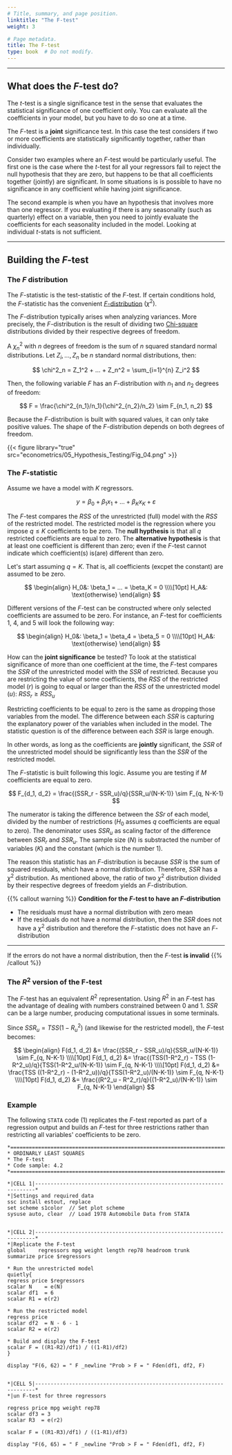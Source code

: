 ```yaml
---
# Title, summary, and page position.
linktitle: "The F-test"
weight: 3

# Page metadata.
title: The F-test
type: book  # Do not modify.
---
```




---

## What does the $F$-test do?

The $t$-test is a single significance test in the sense that evaluates the statistical significance of one coefficient only. You can evaluate all the coefficients in your model, but you have to do so one at a time.

The $F$-test is a **joint** significance test. In this case the test considers if two or more coefficients are statistically significantly together, rather than individually.

Consider two examples where an $F$-test would be particularly useful. The first one is the case where the $t$-test for all your regressors fail to reject the null hypothesis that they are zero, but happens to be that all coefficients together (jointly) are significant. In some situations is is possible to have no significance in any coefficient while having joint significance. 

The second example is when you have an hypothesis that involves more than one regressor. If you evaluating if there is any seasonality (such as quarterly) effect on a variable, then you need to jointly evaluate the coefficients for each seasonality included in the model. Looking at individual $t$-stats is not sufficient.

---

## Building the $F$-test

### The $F$ distribution

The $F$-statistic is the test-statistic of the $F$-test. If certain conditions hold, the $F$-statistic has the convenient [$F$-distribution](https://en.wikipedia.org/wiki/F-distribution) $(\chi^2)$.

The $F$-distribution typically arises when analyzing variances. More precisely, the $F$-distribution is the result of dividing two [Chi-square](https://en.wikipedia.org/wiki/Chi-square_distribution) distributions divided by their respective degrees of freedom.

A $\chi^2_n$ with $n$ degrees of freedom is the sum of $n$ squared standard normal distributions. Let $Z_i, ..., Z_n$ be $n$ standard normal distributions, then:

$$
\chi^2_n = Z_1^2 + ... + Z_n^2 = \sum_{i=1}^{n} Z_i^2 
$$

Then, the following variable $F$ has an $F$-distribution with $n_1$ and $n_2$ degrees of freedom:

$$
F = \frac{\chi^2_{n_1}/n_1}{\chi^2_{n_2}/n_2} \sim F_{n_1, n_2}
$$

Because the $F$-distribution is built with squared values, it can only take positive values. The shape of the $F$-distribution depends on both degrees of freedom.

{{< figure library="true" src="econometrics/05_Hypothesis_Testing/Fig_04.png" >}}

### The $F$-statistic

Assume we have a model with $K$ regressors.

$$
y = \beta_0 + \beta_1 x_1 + ... + \beta_K x_K + \varepsilon
$$

The $F$-test compares the $RSS$ of the unrestricted (full) model with the $RSS$ of the restricted model. The restricted model is the regression where you impose $q \leq K$ coefficients to be zero. The **null hypthesis** is that all $q$ restricted coefficients are equal to zero. The **alternative hypothesis** is that at least one coefficient is different than zero; even if the $F$-test cannot indicate which coefficient(s) is(are) different than zero.

Let's start assuming $q=K$. That is, all coefficients (excpet the constant) are assumed to be zero.

$$
\begin{align}
H_0&: \beta_1 = ... = \beta_K = 0 \\\\[10pt]
H_A&: \text{otherwise}
\end{align}
$$

Different versions of the $F$-test can be constructed where only selected coefficients are assumed to be zero. For instance, an $F$-test for coefficients 1, 4, and 5 will look the following way:

$$
\begin{align}
H_0&: \beta_1 = \beta_4 = \beta_5 = 0 \\\\[10pt]
H_A&: \text{otherwise}
\end{align}
$$

How can the **joint significance** be tested? To look at the statistical significance of more than one coefficient at the time, the $F$-test compares the $SSR$ of the unrestricted model with the $SSR$ of restricted. Because you are restricting the value of some coefficients, the $RSS$ of the restricted model $(r)$ is going to equal or larger than the $RSS$ of the unrestricted model $(u)$: $RSS_r \geq RSS_u$

Restricting coefficients to be equal to zero is the same as dropping those variables from the model. The difference between each $SSR$ is capturing the explanatory power of the variables when included in the model. The statistic question is of the difference between each $SSR$ is large enough.

In other words, as long as the coefficients are **jointly** significant, the $SSR$ of the unrestricted model should be significantly less than the $SSR$ of the restricted model.

The $F$-statistic is built following this logic. Assume you are testing if $M$ coefficients are equal to zero.

$$
F_{d_1, d_2} = \frac{(SSR_r - SSR_u)/q}{SSR_u/(N-K-1)} \sim F_{q, N-K-1}
$$

The numerator is taking the difference between the $SSr$ of each model, divided by the number of restrictions ($H_0$ assumes $q$ coefficients are equal to zero). The denominator uses $SSR_u$ as scaling factor of the difference between $SSR_r$ and $SSR_u$. The sample size $(N)$ is substracted the number of variables $(K)$ and the constant (which is the number $1$).

The reason this statistic has an $F$-distribution is because $SSR$ is the sum of squared residuals, which have a normal distribution. Therefore, $SSR$ has a $\chi^2$ distribution. As mentioned above, the ratio of two $\chi^2$ distribution divided by their respective degrees of freedom yields an $F$-distribution.

{{% callout warning %}}
**Condition for the $F$-test to have an $F$-distribution**

* The residuals must have a normal distribution with zero mean
* If the residuals do not have a normal distribution, then the $SSR$ does not have a $\chi^2$ distribution and therefore the $F$-statistic does not have an $F$-distribution
 
---

If the errors do not have a normal distribution, then the $F$-test **is invalid**
{{% /callout %}}

### The $R^2$ version of the F-test

The $F$-test has an equivalent $R^2$ representation. Using $R^2$ in an $F$-test has the advantage of dealing with numbers constrained between 0 and 1. $SSR$ can be a large number, producing computational issues in some terminals.

Since $SSR_u = TSS (1-R^2_u)$ (and likewise for the restricted model), the $F$-test becomes:

$$
\begin{align}
F(d_1, d_2) &= \frac{(SSR_r - SSR_u)/q}{SSR_u/(N-K-1)} \sim F_{q, N-K-1} \\\\[10pt]
F(d_1, d_2) &= \frac{(TSS(1-R^2_r) - TSS (1-R^2_u)/q}{TSS(1-R^2_u/(N-K-1)} \sim F_{q, N-K-1} \\\\[10pt]
F(d_1, d_2) &= \frac{TSS ((1-R^2_r) - (1-R^2_u))/q}{TSS(1-R^2_u)/(N-K-1)} \sim F_{q, N-K-1} \\\\[10pt]
F(d_1, d_2) &= \frac{(R^2_u - R^2_r)/q}{(1-R^2_u)/(N-K-1)} \sim F_{q, N-K-1}
\end{align}
$$

### Example

The following `STATA` code (1) replicates the $F$-test reported as part of a regression output and builds an $F$-test for three restrictions rather than restricting all variables' coefficients to be zero.

```
*==============================================================================*
* ORDINARLY LEAST SQUARES
* The F-test
* Code sample: 4.2
*==============================================================================*

*|CELL 1|----------------------------------------------------------------------*
*|Settings and required data
ssc install estout, replace
set scheme s1color  // Set plot scheme
sysuse auto, clear  // Load 1978 Automobile Data from STATA


*|CELL 2|----------------------------------------------------------------------*
*|Replicate the F-test
global    regressors mpg weight length rep78 headroom trunk
summarize price $regressors

* Run the unrestricted model
quietly{
regress price $regressors
scalar N    = e(N)
scalar df1  = 6
scalar R1 = e(r2)

* Run the restricted model
regress price
scalar df2  = N - 6 - 1
scalar R2 = e(r2)

* Build and display the F-test
scalar F = ((R1-R2)/df1) / ((1-R1)/df2)
}

display "F(6, 62) = " F _newline "Prob > F = " Fden(df1, df2, F)


*|CELL 5|----------------------------------------------------------------------*
*|un F-test for three regressors

regress price mpg weight rep78
scalar df3 = 3
scalar R3  = e(r2)

scalar F = ((R1-R3)/df1) / ((1-R1)/df3)

display "F(6, 65) = " F _newline "Prob > F = " Fden(df1, df2, F)
```